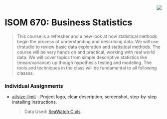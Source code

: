 <img src="https://github.com/jzhu808/images/blob/master/JZ.JPG" align="right" />

# ISOM 670: Business Statistics
> This course is a refresher and a new look at how statistical methods begin the process of understanding
and describing data. We will use r/rstudio to review basic data exploration and statistical methods. The
course will be very hands on and practical, working with real world data. We will cover topics from simple
descriptive statistics like (mean/variance) up though hypothesis testing and modeling. The tools and
techniques in the class will be fundamental to all following classes.

### Individual Assignments
- [ai/size-limit](https://github.com/jzhu808/ISOM-670-Business-Statistics/blob/master/ISOM%20670%20BS%20Group%20Assignment%201.pdf) - Project logo, clear description, screenshot, step-by-step installing instructions.
  > Data Used: [SeaWatch C.xls](https://github.com/jzhu808/ISOM-670-Business-Statistics/blob/master/SeaWatch%20C%20data.xls)
